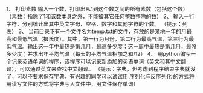 1、	打印素数
输入一个数，打印出从1到这个数之间的所有素数（包括这个数）
（素数：指除了1和该数本身之外，不能被其它任何整数整除的数）
2、	输入一行字符，分别统计出其中英文字母、空格、数字和其他字符的个数。
（提示：列表）
3、	当前目录下有一个文件名为temp.txt的文件，存放的是某地一年的月最高和最低气温（摄氏度）。其中，第一行为月份，第二行为最高气温，第三行为最低气温。输出这一年中最热是第几月，最高多少度；这一周中最热是第几月，最冷多少度；并求出年平均气温（每天的平均气温相加之和/12）
4、	用python编写一个记录英语单词的程序，该程序可以记录新添加的英语单词（英文和其中文翻译），可以通过英文来查找中文翻译。
（提示：字典，但考虑到程序结束字典就没了，可以不要求保存字典，有兴趣的同学可以试试用 序列化与反序列化 的方式将用读写文件的方式将字典写入文件中，用文件保存单词）
